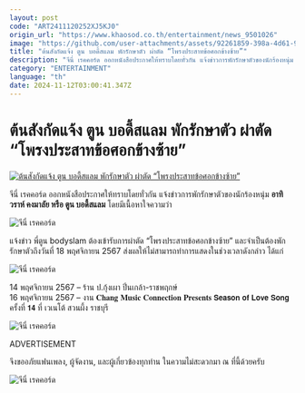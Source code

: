 ```yaml
---
layout: post
code: "ART2411120252XJ5KJ0"
origin_url: "https://www.khaosod.co.th/entertainment/news_9501026"
image: "https://github.com/user-attachments/assets/92261859-398a-4d61-997b-7662ed9a4b23"
title: "ต้นสังกัดแจ้ง ตูน บอดี้สแลม พักรักษาตัว ผ่าตัด “โพรงประสาทข้อศอกข้างซ้าย”"
description: "จีนี่ เรคคอร์ด ออกหนังสือประกาศให้ทราบโดยทั่วกัน แจ้งข่าวการพักรักษาตัวของนักร้องหนุ่ม อาทิวราห์ คงมาลัย หรือ ตูน บอดี้สแลม โดยมีเนื้อหาใจความว่า "
category: "ENTERTAINMENT"
language: "th"
date: 2024-11-12T03:00:41.347Z
---
```


# ต้นสังกัดแจ้ง ตูน บอดี้สแลม พักรักษาตัว ผ่าตัด “โพรงประสาทข้อศอกข้างซ้าย”

[![ต้นสังกัดแจ้ง ตูน บอดี้สแลม พักรักษาตัว ผ่าตัด “โพรงประสาทข้อศอกข้างซ้าย”](https://www.khaosod.co.th/wpapp/uploads/2024/11/toon121167-3.jpg "ต้นสังกัดแจ้ง ตูน บอดี้สแลม พักรักษาตัว ผ่าตัด “โพรงประสาทข้อศอกข้างซ้าย”")](https://www.khaosod.co.th/wpapp/uploads/2024/11/toon121167-3.jpg)

จีนี่ เรคคอร์ด ออกหนังสือประกาศให้ทราบโดยทั่วกัน แจ้งข่าวการพักรักษาตัวของนักร้องหนุ่ม **อาทิวราห์ คงมาลัย หรือ ตูน บอดี้สแลม** โดยมีเนื้อหาใจความว่า

![จีนี่ เรคคอร์ด](https://www.khaosod.co.th/wpapp/uploads/2024/11/toon121167-7.jpg)

แจ้งข่าว พี่ตูน bodyslam ต้องเข้ารับการผ่าตัด “โพรงประสาทข้อศอกข้างซ้าย” และจำเป็นต้องพักรักษาตัวถึงวันที่ 18 พฤศจิกายน 2567 ส่งผลให้ไม่สามารถทำการแสดงในช่วงเวลาดังกล่าว ได้แก่

![จีนี่ เรคคอร์ด](https://www.khaosod.co.th/wpapp/uploads/2024/11/toon121167-5.jpg)

14 พฤศจิกายน 2567 – ร้าน ป.กุ้งเผา ปิ่นเกล้า-ราชพฤกษ์  
16 พฤศจิกายน 2567 – งาน 𝐂𝐡𝐚𝐧𝐠 𝐌𝐮𝐬𝐢𝐜 𝐂𝐨𝐧𝐧𝐞𝐜𝐭𝐢𝐨𝐧 𝐏𝐫𝐞𝐬𝐞𝐧𝐭𝐬 𝗦𝗲𝗮𝘀𝗼𝗻 𝗼𝗳 𝗟𝗼𝘃𝗲 𝗦𝗼𝗻𝗴 ครั้งที่ 𝟭𝟰 ที่ เวเนโต้ สวนผึ้ง ราชบุรี

![จีนี่ เรคคอร์ด](https://www.khaosod.co.th/wpapp/uploads/2024/11/toon121167-1.jpg)

ADVERTISEMENT

จึงขออภัยแฟนเพลง, ผู้จัดงาน, และผู้เกี่ยวข้องทุกท่าน ในความไม่สะดวกมา ณ ที่นี้ด้วยครับ

![จีนี่ เรคคอร์ด](https://www.khaosod.co.th/wpapp/uploads/2024/11/toon121167-6.jpg)